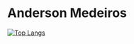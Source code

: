 # Anderson Medeiros

[![Top Langs](https://github-readme-stats.vercel.app/api/top-langs/?username=anderson-medeiros)](https://github.com/anderson-medeiros/github-readme-stats)
